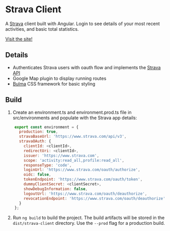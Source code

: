 # Strava Client

A [Strava](https://www.strava.com/) client built with Angular. Login to see details of your most recent activities, and basic total statistics.

[Visit the site!](https://strava.mattmorton.info)

## Details

- Authenticates Strava users with oauth flow and implements the [Strava API](http://developers.strava.com/)
- Google Map plugin to display running routes
- [Bulma](https://bulma.io/) CSS framework for basic styling

## Build

1. Create an environment.ts and environment.prod.ts file in src/environments and populate with the Strava app details:
```javascript
    export const environment = {
      production: true,
      stravaBaseUrl: 'https://www.strava.com/api/v3',
      stravaOAuth: {
        clientId: <clientId>,
        redirectUri: <clientId>,
        issuer: 'https://www.strava.com',
        scope: 'activity:read_all,profile:read_all',
        responseType: 'code',
        loginUrl: 'https://www.strava.com/oauth/authorize',
        oidc: false,
        tokenEndpoint: 'https://www.strava.com/oauth/token',
        dummyClientSecret: <clientSecret>,
        showDebugInformation: false,
        logoutUrl: 'https://www.strava.com/oauth/deauthorize',
        revocationEndpoint: 'https://www.strava.com/oauth/deauthorize'
      }
    };
```
2. Run `ng build` to build the project. The build artifacts will be stored in the `dist/strava-client` directory. Use the `--prod` flag for a production build.